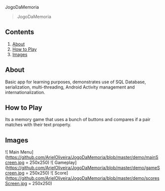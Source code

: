  JogoDaMemoria

> JogoDaMemoria

## Contents
1. [About](#about)
2. [How to Play](#how-to-play)
3. [Images](#images)

## About
Basic app for learning purposes, demonstrates use of SQL Database, serialization, multi-threading,
Android Activity management and internationalization.

## How to Play
Its a memory game that uses a bunch of buttons and compares if a pair matches with their text property.

## Images
![          Main Menu](https://github.com/ArielOliveira/JogoDaMemoria/blob/master/demo/mainScreen.jpg = 250x250)
![          Gameplay](https://github.com/ArielOliveira/JogoDaMemoria/blob/master/demo/gameScreen.jpg = 250x250)
![          Score](https://github.com/ArielOliveira/JogoDaMemoria/blob/master/demo/scoresScreen.jpg = 250x250)
